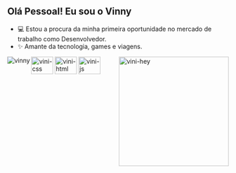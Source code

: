 ## Olá Pessoal! Eu sou o Vinny

- 💻 Estou a procura da minha primeira oportunidade no mercado de trabalho como Desenvolvedor.
- ✨ Amante da tecnologia, games e viagens.


<p><img align="left" src="https://github-readme-stats.vercel.app/api/top-langs?username=viniciusbfonseca&show_icons=true&locale=en&layout=compact" alt="vinny" /></p>
 

<div>
  <img align="center" alt="vini-css" height="40" width="50" src="https://cdn.jsdelivr.net/gh/devicons/devicon/icons/css3/css3-original-wordmark.svg" />
  <img align="center" alt="vini-html" height="40" width="50" src="https://cdn.jsdelivr.net/gh/devicons/devicon/icons/html5/html5-original-wordmark.svg" />
  <img align="center" alt="vini-js" height="40" width="50" src="https://icons8.com/icon/106036/javascript-logo"/>
  <img align="right" alt="vini-hey"  heigth="240" width="250" src="https://user-images.githubusercontent.com/74038190/212749447-bfb7e725-6987-49d9-ae85-2015e3e7cc41.gif">

  

</div>



##



